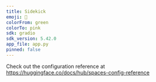 ```yaml
---
title: Sidekick
emoji: 🦀
colorFrom: green
colorTo: pink
sdk: gradio
sdk_version: 5.42.0
app_file: app.py
pinned: false
---
```


Check out the configuration reference at https://huggingface.co/docs/hub/spaces-config-reference
